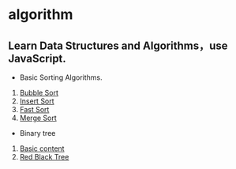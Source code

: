 # algorithm
## Learn Data Structures and Algorithms，use JavaScript.

- Basic Sorting Algorithms.
1. [Bubble Sort](bubbleSort.js)
2. [Insert Sort](insertSort.js)
3. [Fast Sort](quickSort.js)
4. [Merge Sort](mergeSort.js)

- Binary tree
1. [Basic content](binaryTree.md)
2. [Red Black Tree](redBlackTree.md)
